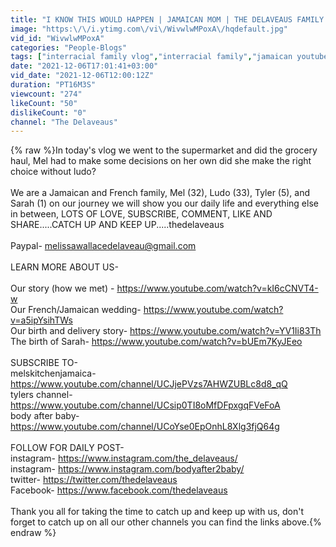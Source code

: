 ```yaml
---
title: "I KNOW THIS WOULD HAPPEN | JAMAICAN MOM | THE DELAVEAUS FAMILY   | VLOGMAS"
image: "https:\/\/i.ytimg.com\/vi\/WivwlwMPoxA\/hqdefault.jpg"
vid_id: "WivwlwMPoxA"
categories: "People-Blogs"
tags: ["interracial family vlog","interracial family","jamaican youtuber"]
date: "2021-12-06T17:01:41+03:00"
vid_date: "2021-12-06T12:00:12Z"
duration: "PT16M3S"
viewcount: "274"
likeCount: "50"
dislikeCount: "0"
channel: "The Delaveaus"
---
```

{% raw %}In today's vlog we went to the supermarket and did the grocery haul, Mel had to make some decisions on her own did she make the right choice without ludo? <br /><br />We are a Jamaican and French family, Mel (32), Ludo (33), Tyler (5), and Sarah (1) on our journey we will show you our daily life and everything else in between, LOTS OF LOVE, SUBSCRIBE, COMMENT, LIKE AND SHARE.....CATCH UP AND KEEP UP.....thedelaveaus<br /><br />Paypal- melissawallacedelaveau@gmail.com<br /><br />LEARN MORE ABOUT US-<br /><br />Our story (how we met) - <a rel="nofollow" target="blank" href="https://www.youtube.com/watch?v=kI6cCNVT4-w">https://www.youtube.com/watch?v=kI6cCNVT4-w</a><br />Our French/Jamaican wedding- <a rel="nofollow" target="blank" href="https://www.youtube.com/watch?v=a5ipYsihTWs">https://www.youtube.com/watch?v=a5ipYsihTWs</a><br />Our birth and delivery story- <a rel="nofollow" target="blank" href="https://www.youtube.com/watch?v=YV1Ii83Th">https://www.youtube.com/watch?v=YV1Ii83Th</a><br />The birth of Sarah- <a rel="nofollow" target="blank" href="https://www.youtube.com/watch?v=bUEm7KyJEeo">https://www.youtube.com/watch?v=bUEm7KyJEeo</a><br /><br />SUBSCRIBE TO- <br />melskitchenjamaica- <a rel="nofollow" target="blank" href="https://www.youtube.com/channel/UCJjePVzs7AHWZUBLc8d8_qQ">https://www.youtube.com/channel/UCJjePVzs7AHWZUBLc8d8_qQ</a><br />tylers channel-  <a rel="nofollow" target="blank" href="https://www.youtube.com/channel/UCsip0TI8oMfDFpxgqFVeFoA">https://www.youtube.com/channel/UCsip0TI8oMfDFpxgqFVeFoA</a><br />body after baby- <a rel="nofollow" target="blank" href="https://www.youtube.com/channel/UCoYse0EpOnhL8Xlg3fjQ64g">https://www.youtube.com/channel/UCoYse0EpOnhL8Xlg3fjQ64g</a><br /><br /> FOLLOW FOR DAILY POST-<br />instagram- <a rel="nofollow" target="blank" href="https://www.instagram.com/the_delaveaus/">https://www.instagram.com/the_delaveaus/</a><br />instagram- <a rel="nofollow" target="blank" href="https://www.instagram.com/bodyafter2baby/">https://www.instagram.com/bodyafter2baby/</a><br />twitter- <a rel="nofollow" target="blank" href="https://twitter.com/thedelaveaus">https://twitter.com/thedelaveaus</a><br />Facebook- <a rel="nofollow" target="blank" href="https://www.facebook.com/thedelaveaus">https://www.facebook.com/thedelaveaus</a><br /><br />Thank you all for taking the time to catch up and keep up with us, don't forget to catch up on all our other channels you can find the links above.{% endraw %}
